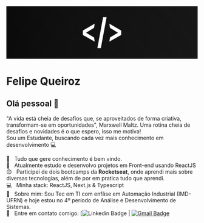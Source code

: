 <img width="auto" src="https://github.com/FelipeQq/felipequeiroz/blob/main/Github_2.jpg?raw=true">


# Felipe Queiroz

## Olá pessoal 👋
"A vida está cheia de desafios que, se aproveitados de forma criativa, transformam-se em oportunidades", Marxwell Maltz.
Uma rotina cheia de desafios e novidades é o que espero, isso me motiva!
<br/> Sou um Estudante, buscando cada vez mais conhecimento em desenvolvimento :computer:

 :rocket:  &nbsp; Tudo que gere conhecimento é bem vindo.
 <br/> :purple_heart: &nbsp; Atualmente estudo e desenvolvo projetos em Front-end usando ReactJS
 <br/> :blush: &nbsp; Participei de dois bootcamps da **Rocketseat**, onde aprendi mais sobre diversas tecnologias, além de por em pratica tudo que aprendi.
 <br/> :computer: &nbsp; Minha stack: ReactJS, Next.js & Typescript
 <br/> 💬  &nbsp; Sobre mim: Sou Tec em TI com enfâse em Automação Industrial (IMD-UFRN) e hoje estou no 4º período de Análise e Desenvolvimento de Sistemas.
 <br/> :email: &nbsp; Entre em contato comigo: [![Linkedin Badge](https://img.shields.io/badge/-FelipeQueiroz-blue?style=flat-square&logo=Linkedin&logoColor=white&link=https:https://www.linkedin.com/in/felipe-queiroz-384b13187/) 
| 
[![Gmail Badge](https://img.shields.io/badge/-uluizfelipe@gmail.com-c14438?style=flat-square&logo=Gmail&logoColor=white&link=mailto:uluizfelipe@gmail.com)](mailto:uluizfelipe@gmail.com)
